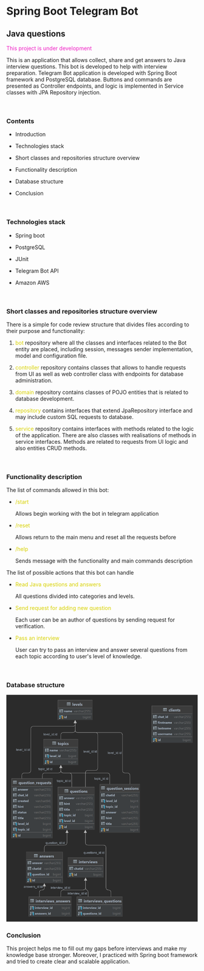 <h1>Spring Boot Telegram Bot</h1>
<h2>Java questions</h2>

<p style="color: #ef1ec4">This project is under development</p>
<p>This is an application that allows collect, share and get answers to Java interview questions. This bot is developed to help with interview preparation. 
Telegram Bot application is developed with Spring Boot framework and PostgreSQL database. 
Buttons and commands are presented as Controller endpoints, and logic is implemented in Service classes with JPA Repository injection. </p>

<!--SPACE 20PX --><div style="padding: 10px"></div>

<h3>Contents</h3>
<ul>
    <li><p>Introduction</p></li>
    <li><p>Technologies stack</p></li>
    <li><p>Short classes and repositories structure overview</p></li>
    <li><p>Functionality description</p></li>
    <li><p>Database structure</p></li>
    <li><p>Conclusion</p></li>
</ul>

<!--SPACE 20PX --><div style="padding: 10px"></div>

<h3>Technologies stack</h3>
<ul>
    <li><p>Spring boot</p></li>
    <li><p>PostgreSQL</p></li>
    <li><p>JUnit</p></li>
    <li><p>Telegram Bot API</p></li>
    <li><p>Amazon AWS</p></li>
</ul>

<!--SPACE 20PX --><div style="padding: 10px"></div>

<h3>Short classes and repositories structure overview</h3>
<p>There is a simple for code review structure that divides files according to their purpose
and functionality:</p>
<ol>
    <li><p><span style="color: #d7d100">bot</span> repository where all the classes and interfaces related to the 
Bot entity are placed, including session, messages sender implementation, model and configuration file.</p></li>
    <li><p><span style="color: #d7d100">controller</span> repository contains classes that allows to handle requests from UI as well as web controller class with
endpoints for database administration.</p></li>
    <li><p><span style="color: #d7d100">domain</span> repository contains classes of POJO entities that is related to database development.</p></li>
    <li><p><span style="color: #d7d100">repository</span> contains interfaces that extend JpaRepository interface and may include custom SQL requests to database.</p></li>
    <li><p><span style="color: #d7d100">service</span> repository contains interfaces with methods related to the logic of the application. There are also classes with realisations 
of methods in service interfaces. Methods are related to requests from UI logic and also entities CRUD methods.</p></li>
</ol>

<!--SPACE 20PX --><div style="padding: 10px"></div>

<h3>Functionality description</h3>
<p>The list of commands allowed in this bot:</p>
<ul>
    <li><p><span style="color: #d7d100">/start</span></p>
        <p>Allows begin working with the bot in telegram application</p></li>
    <li><p><span style="color: #d7d100">/reset</span></p>
        <p>Allows return to the main menu and reset all the requests before</p></li>
    <li><p><span style="color: #d7d100">/help</span></p>
        <p>Sends message with the functionality and main commands description</p></li>
</ul>
<p>The list of possible actions that this bot can handle</p>
<ul>
    <li><p><span style="color: #d7d100">Read Java questions and answers</span></p>
        <p>All questions divided into categories and levels. </p></li>
    <li><p><span style="color: #d7d100">Send request for adding new question</span></p>
        <p>Each user can be an author of questions by sending request for verification.</p></li>
    <li><p><span style="color: #d7d100">Pass an interview</span></p>
        <p>User can try to pass an interview and answer several questions from each topic according 
to user's level of knowledge.</p></li>
</ul>

<!--SPACE 20PX --><div style="padding: 10px"></div>

<h3>Database structure</h3>
<div>
    <img src="./java_questions.png" alt="database structure">
</div>

<h3>Conclusion</h3>
<p>This project helps me to fill out my gaps before interviews and make my knowledge base stronger. 
Moreover, I practiced with Spring boot framework and tried to create clear and scalable application. </p>


